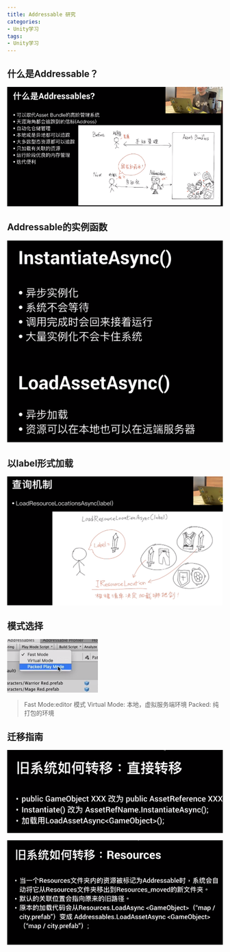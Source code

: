```yaml
---
title: Addressable 研究
categories:
- Unity学习
tags: 
- Unity学习
---
```


## 什么是Addressable？
![什么](/img/1579072055300.png)

## Addressable的实例函数

![实例函数](/img/1579077588215.png)

## 以label形式加载

![以label加载](/img/1579078623846.png)

## 模式选择

![模式](/img/1579078890824.png)

> Fast Mode:editor 模式
> Virtual Mode: 本地，虚拟服务端环境
> Packed: 纯打包的环境

## 迁移指南

![从自己框架移植](/img/1579081015473.png)

![从Resources移植](./img/1579081031342.png)